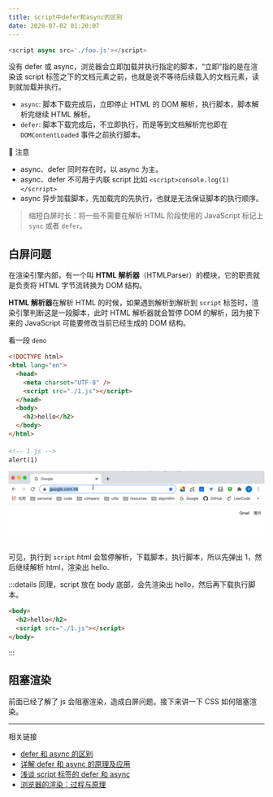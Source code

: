 ```yaml
---
title: script中defer和async的区别
date: 2020-07-02 01:20:07
---
```


```js
<script async src='./foo.js'></script>
```

没有 defer 或 async，浏览器会立即加载并执行指定的脚本，“立即”指的是在渲染该 script 标签之下的文档元素之前，也就是说不等待后续载入的文档元素，读到就加载并执行。

- `async`: 脚本下载完成后，立即停止 HTML 的 DOM 解析，执行脚本，脚本解析完继续 HTML 解析。
- `defer`: 脚本下载完成后，不立即执行，而是等到文档解析完也即在 `DOMContentLoaded` 事件之前执行脚本。

🔔 注意

- async、defer 同时存在时，以 async 为主。
- async、defer 不可用于内联 script 比如 `<script>console.log(1)</scrript>`
- async 异步加载脚本，先加载完的先执行，也就是无法保证脚本的执行顺序。

> 缩短白屏时长：将一些不需要在解析 HTML 阶段使用的 JavaScript 标记上 `sync` 或者 `defer`。

## 白屏问题

在渲染引擎内部，有一个叫 **HTML 解析器**（HTMLParser）的模块，它的职责就是负责将 HTML 字节流转换为 DOM 结构。

**HTML 解析器**在解析 HTML 的时候，如果遇到解析到解析到 `script` 标签时，渲染引擎判断这是一段脚本，此时 HTML 解析器就会暂停 DOM 的解析，因为接下来的 JavaScript 可能要修改当前已经生成的 DOM 结构。

看一段 `demo`

```html
<!DOCTYPE html>
<html lang="en">
  <head>
    <meta charset="UTF-8" />
    <script src="./1.js"></script>
  </head>
  <body>
    <h2>hello</h2>
  </body>
</html>

<!-- 1.js -->
alert(1)
```

![渲染图](../../assets/html/browser-render.gif)

可见，执行到 `script` html 会暂停解析，下载脚本，执行脚本，所以先弹出 1，然后继续解析 html，渲染出 hello.

:::details 同理，script 放在 body 底部，会先渲染出 hello，然后再下载执行脚本。

```html
<body>
  <h2>hello</h2>
  <script src="./1.js"></script>
</body>
```

:::

## 阻塞渲染

前面已经了解了 js 会阻塞渲染，造成白屏问题。接下来讲一下 CSS 如何阻塞渲染。

<!-- :::details 简单概述浏览器是如何将 HTML、CSS、Javascript 解析到页面

![](../../assets/browser/macro/render.png)

::: -->

---

相关链接

- [defer 和 async 的区别](https://segmentfault.com/q/1010000000640869)
- [详解 defer 和 async 的原理及应用](https://blog.csdn.net/z9061/article/details/83011175)
- [浅谈 script 标签的 defer 和 async](https://segmentfault.com/a/1190000006778717)
- [浏览器的渲染：过程与原理](https://zhuanlan.zhihu.com/p/29418126)
